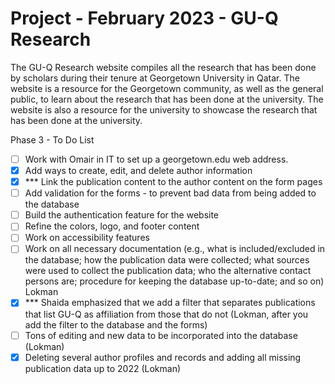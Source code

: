 # Project - February 2023 - GU-Q Research

The GU-Q Research website compiles all the research that has been done by scholars during their tenure at Georgetown University in Qatar. The website is a resource for the Georgetown community, as well as the general public, to learn about the research that has been done at the university. The website is also a resource for the university to showcase the research that has been done at the university.

Phase 3 - To Do List

- [ ] Work with Omair in IT to set up a georgetown.edu web address.
- [x] Add ways to create, edit, and delete author information
- [x] \*\*\* Link the publication content to the author content on the form pages
- [ ] Add validation for the forms - to prevent bad data from being added to the database
- [ ] Build the authentication feature for the website
- [ ] Refine the colors, logo, and footer content
- [ ] Work on accessibility features
- [ ] Work on all necessary documentation (e.g., what is included/excluded in the database; how the publication data were collected; what sources were used to collect the publication data; who the alternative contact persons are; procedure for keeping the database up-to-date; and so on) Lokman
- [x] \*\*\* Shaida emphasized that we add a filter that separates publications that list GU-Q as affiliation from those that do not (Lokman, after you add the filter to the database and the forms)
- [ ] Tons of editing and new data to be incorporated into the database (Lokman)
- [x] Deleting several author profiles and records and adding all missing publication data up to 2022 (Lokman)
